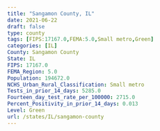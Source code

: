 ```yaml
---
title: "Sangamon County, IL"
date: 2021-06-22
draft: false
type: county
tags: [FIPS:17167.0,FEMA:5.0,Small metro,Green]
categories: [IL]
County: Sangamon County
State: IL
FIPS: 17167.0
FEMA_Region: 5.0
Population: 194672.0
NCHS_Urban_Rural_Classification: Small metro
Tests_in_prior_14_days: 5285.0
Fourteen_day_test_rate_per_100000: 2715.0
Percent_Positivity_in_prior_14_days: 0.013
Level: Green
url: /states/IL/sangamon-county
---
```



